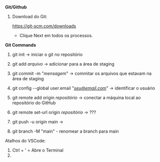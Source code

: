 **Git/Github**

1. Download do Git:

    https://git-scm.com/downloads
    - Clique Next em todos os processos.

**Git Commands**

1. git init -> iniciar o git no repositório

2. git add *arquivo* -> adicionar para a área de staging

3. git commit -m "*mensagem*" -> commitar os arquivos que estavam na área de staging
    
4. git config --global user.email "*seu@email.com*" -> identificar o usuário

5. git remote add origin *repositório* -> conectar a máquina local ao repositório do GitHub

6. git remote set-url origin *repositório* -> ???

7. git push -u origin main -> 

8. git branch -M "main" - renomear a branch para main







Atalhos do VSCode:

1. Ctrl + ' = Abre o Terminal
2. 



